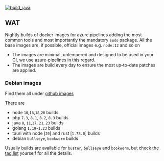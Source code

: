 [![build_java](https://github.com/EugenMayer/docker-image-azure/actions/workflows/build_java.yml/badge.svg)](https://github.com/EugenMayer/docker-image-azure/actions/workflows/build_java.yml)

## WAT

Nightly builds of docker images for azure pipelines adding the most common tools and most importantly the mandatory `sudo` package.
All the base images are, if possible, official images e.g. `node:12` and so on

- The images are minimal, untempered and designed to be used in your CI, we use azure-pipelines in this regard.
- The images are build every day to ensure the most up-to-date patches are applied. 

### Debian images

Find them all under [github images](https://github.com/EugenMayer/docker-image-azure/pkgs/container/azure/versions)

There are 
 - node `10`,`16`,`18`,`20`  builds
 - php `7.3`, `8.1`, `8.2`, `8.3` builds
 - java `8`, `11`,`17`, `21`, `23`  builds
 - golang `1.19`-`1.23` builds
 - tauri with node [`20`] and rust [`1.78.0`] builds
 - debian `bullseye`, `bookworm` builds

Usually builds are available for `buster`,  `bullseye` and `bookworm`, but check the [tag list](https://github.com/EugenMayer/docker-image-azure/pkgs/container/azure/versions) yourself for all the details.
